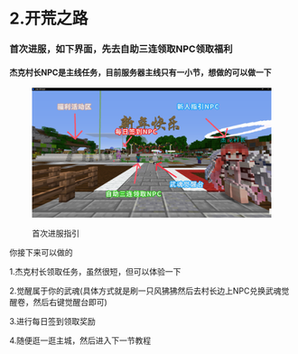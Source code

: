 # 2.开荒之路

### 首次进服，如下界面，先去自助三连领取NPC领取福利

#### 杰克村长NPC是主线任务，目前服务器主线只有一小节，想做的可以做一下

<figure><img src="../.gitbook/assets/首次进服指引2.png" alt=""><figcaption><p>首次进服指引</p></figcaption></figure>

你接下来可以做的

1.杰克村长领取任务，虽然很短，但可以体验一下

2.觉醒属于你的武魂(具体方式就是刷一只风狒狒然后去村长边上NPC兑换武魂觉醒卷，然后右键觉醒台即可)

3.进行每日签到领取奖励

4.随便逛一逛主城，然后进入下一节教程
